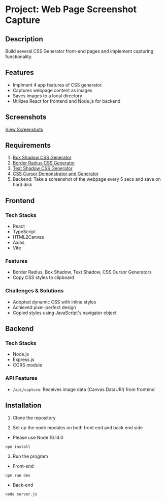 # Project: Web Page Screenshot Capture

## Description
Build several CSS Generator front-end pages and implement capturing functionality.

## Features
- Implment 4 app features of CSS generator.
- Captures webpage content as images
- Saves images to a local directory
- Utilizes React for frontend and Node.js for backend

## Screenshots
[View Screenshots](/screenshots)

## Requirements
1. [Box Shadow CSS Generator](https://cssgenerator.org/box-shadow-css-generator.html)
2. [Border Radius CSS Generator](https://cssgenerator.org/border-radius-css-generator.html)
3. [Text Shadow CSS Generator](https://cssgenerator.org/text-shadow-css-generator.html)
4. [CSS Cursor Demonstrator and Generator](https://cssgenerator.org/css-cursor-demonstrator-and-generator.html)
5. Backend: Take a screenshot of the webpage every 5 secs and save on hard disk

## Frontend
### Tech Stacks
- React
- TypeScript
- HTML2Canvas
- Axios
- Vite

### Features
- Border Radius, Box Shadow, Text Shadow, CSS Cursor Generators
- Copy CSS styles to clipboard

### Challenges & Solutions
- Adopted dynamic CSS with inline styles
- Achieved pixel-perfect design
- Copied styles using JavaScript's navigator object

## Backend
### Tech Stacks
- Node.js
- Express.js
- CORS module

### API Features
- `/api/capture`: Receives image data (Canvas DataURI) from frontend

## Installation

1. Clone the repository

2. Set up the node modules on both front end and back end side
- Please use Node 16.14.0

```shell
npm install
```

3. Run the program

- Front-end

```shell
npm run dev
```

- Back-end
```shell
node server.js
```
